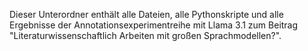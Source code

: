 Dieser Unterordner enthält alle Dateien, alle Pythonskripte und alle Ergebnisse der Annotationsexperimentreihe mit Llama 3.1 zum Beitrag "Literaturwissenschaftlich Arbeiten mit großen Sprachmodellen?".
